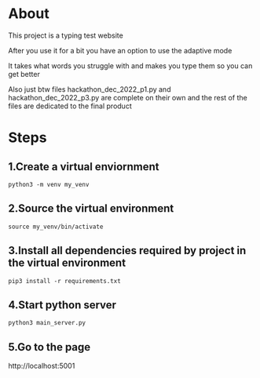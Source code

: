 # About
This project is a typing test website

After you use it for a bit you have an option to use the adaptive mode

It takes what words you struggle with and makes you type them so you can get better

Also just btw files hackathon_dec_2022_p1.py and hackathon_dec_2022_p3.py are complete on their own and the rest of the files are dedicated to the final product




# Steps

## 1.Create a virtual enviornment
```python3 -m venv my_venv```

## 2.Source the virtual environment
```source my_venv/bin/activate```

## 3.Install all dependencies required by project in the virtual environment
```pip3 install -r requirements.txt```

## 4.Start python server
```python3 main_server.py```

## 5.Go to the page
http://localhost:5001

 
